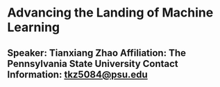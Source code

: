 # Advancing the Landing of Machine Learning
Speaker: Tianxiang Zhao
Affiliation: The Pennsylvania State University
Contact Information: tkz5084@psu.edu
-